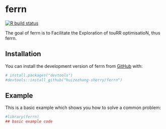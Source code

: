 
<!-- README.md is generated from README.Rmd. Please edit that file -->

# ferrn

<!-- badges: start -->

[![R build
status](https://github.com/huizezhang-sherry/ferrn/workflows/R-CMD-check/badge.svg)](https://github.com/huizezhang-sherry/ferrn/actions)
<!-- badges: end -->

The goal of ferrn is to Facilitate the Exploration of touRR
optimisatioN, thus ferrn.

## Installation

You can install the development version of ferrn from
[GitHub](https://github.com/) with:

``` r
# install.packages("devtools")
#devtools::install_github("huizezhang-sherry/ferrn")
```

## Example

This is a basic example which shows you how to solve a common problem:

``` r
#library(ferrn)
## basic example code
```

